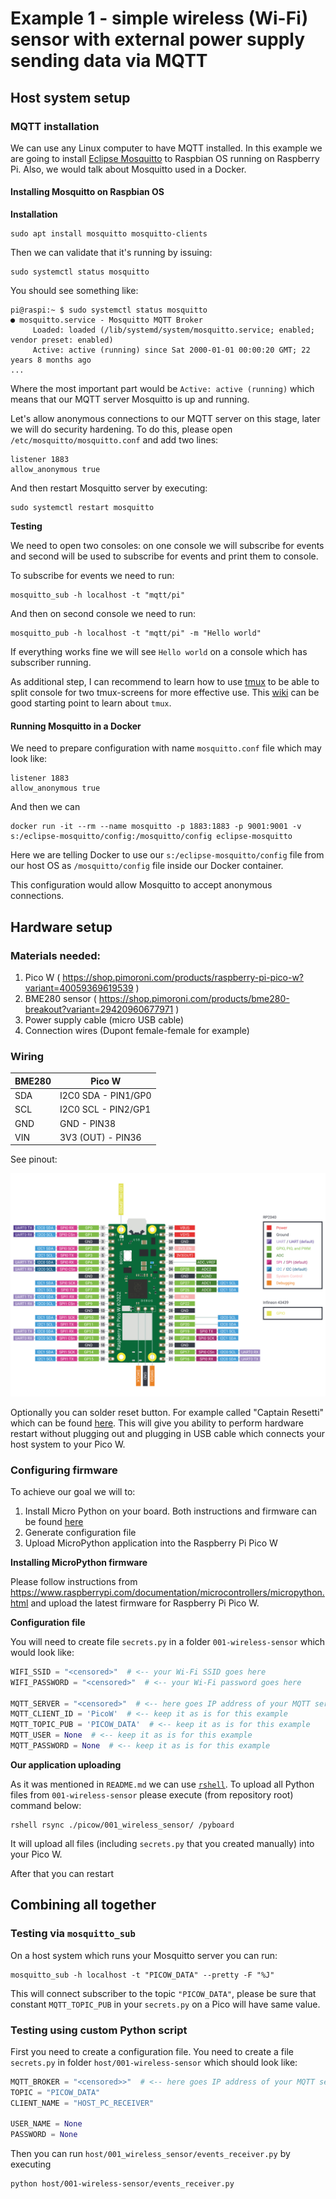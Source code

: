 # Example 1 - simple wireless (Wi-Fi) sensor with external power supply sending data via MQTT

## Host system setup

### MQTT installation

We can use any Linux computer to have MQTT installed. In this example we are going to 
install [Eclipse Mosquitto](https://mosquitto.org/) to Raspbian OS running on 
Raspberry Pi. Also, we would talk about Mosquitto used in a Docker. 

#### Installing Mosquitto on Raspbian OS

**Installation**

```commandline
sudo apt install mosquitto mosquitto-clients
```

Then we can validate that it's running by issuing:

```commandline
sudo systemctl status mosquitto
```

You should see something like:

```commandline
pi@raspi:~ $ sudo systemctl status mosquitto
● mosquitto.service - Mosquitto MQTT Broker
     Loaded: loaded (/lib/systemd/system/mosquitto.service; enabled; vendor preset: enabled)
     Active: active (running) since Sat 2000-01-01 00:00:20 GMT; 22 years 8 months ago
...
```

Where the most important part would be `Active: active (running)` which means that our
MQTT server Mosquitto is up and running.

Let's allow anonymous connections to our MQTT server on this stage, later we will do security hardening. To do this,
please open `/etc/mosquitto/mosquitto.conf` and add two lines:

```
listener 1883
allow_anonymous true
```
And then restart Mosquitto server by executing:

```commandline
sudo systemctl restart mosquitto 
```

**Testing**

We need to open two consoles: on one console we will subscribe for events and second will be used to subscribe 
for events and print them to console.

To subscribe for events we need to run:

```commandline
mosquitto_sub -h localhost -t "mqtt/pi"
```

And then on second console we need to run:

```commandline
mosquitto_pub -h localhost -t "mqtt/pi" -m "Hello world"
```

If everything works fine we will see `Hello world` on a console which has subscriber running.

As additional step, I can recommend to learn how to use [tmux](https://github.com/tmux/tmux/wiki) to be able to split
console for two tmux-screens for more effective use. This [wiki](https://github.com/tmux/tmux/wiki/Getting-Started) 
can be good starting point to learn about `tmux`.

#### Running Mosquitto in a Docker

We need to prepare configuration with name `mosquitto.conf` file which may look like:

```
listener 1883
allow_anonymous true
```

And then we can 
```commandline
docker run -it --rm --name mosquitto -p 1883:1883 -p 9001:9001 -v s:/eclipse-mosquitto/config:/mosquitto/config eclipse-mosquitto
```

Here we are telling Docker to use our `s:/eclipse-mosquitto/config` file from our host OS as `/mosquitto/config` 
file inside our Docker container.

This configuration would allow Mosquitto to accept anonymous connections.

## Hardware setup

### Materials needed:

1. Pico W ( https://shop.pimoroni.com/products/raspberry-pi-pico-w?variant=40059369619539 )
2. BME280 sensor ( https://shop.pimoroni.com/products/bme280-breakout?variant=29420960677971 )
3. Power supply cable (micro USB cable)
4. Connection wires (Dupont female-female for example)

### Wiring

| BME280 | Pico W              |
|--------|---------------------|
| SDA    | I2C0 SDA - PIN1/GP0 |
| SCL    | I2C0 SCL - PIN2/GP1 |
| GND    | GND - PIN38         |
| VIN    | 3V3 (OUT) - PIN36   |

See pinout:

![PicoW pinout](./images/picow-pinout.svg)

Optionally you can solder reset button. For example called "Captain Resetti" which can be 
found [here](https://shop.pimoroni.com/products/captain-resetti-pico-reset-button). This will give you 
ability to perform hardware restart without plugging out and plugging in USB cable which 
connects your host system to your Pico W. 

### Configuring firmware

To achieve our goal we will to:

1. Install Micro Python on your board. Both instructions and firmware can be found
   [here](https://www.raspberrypi.com/documentation/microcontrollers/micropython.html)
2. Generate configuration file
3. Upload MicroPython application into the Raspberry Pi Pico W

**Installing MicroPython firmware**

Please follow instructions from https://www.raspberrypi.com/documentation/microcontrollers/micropython.html and 
upload the latest firmware for Raspberry Pi Pico W.

**Configuration file**

You will need to create file `secrets.py` in a folder `001-wireless-sensor` which would look like:

```python
WIFI_SSID = "<censored>"  # <-- your Wi-Fi SSID goes here
WIFI_PASSWORD = "<censored>"  # <-- your Wi-Fi password goes here 

MQTT_SERVER = "<censored>"  # <-- here goes IP address of your MQTT server
MQTT_CLIENT_ID = 'PicoW'  # <-- keep it as is for this example
MQTT_TOPIC_PUB = 'PICOW_DATA'  # <-- keep it as is for this example
MQTT_USER = None  # <-- keep it as is for this example
MQTT_PASSWORD = None  # <-- keep it as is for this example
```

**Our application uploading**

As it was mentioned in `README.md` we can use [`rshell`](https://github.com/dhylands/rshell). To upload all Python
files from `001-wireless-sensor` please execute (from repository root) command below:

```commandline
rshell rsync ./picow/001_wireless_sensor/ /pyboard
```

It will upload all files (including `secrets.py` that you created manually) into your Pico W.

After that you can restart 

## Combining all together

### Testing via `mosquitto_sub`

On a host system which runs your Mosquitto server you can run:

```commandline
mosquitto_sub -h localhost -t "PICOW_DATA" --pretty -F "%J"  
```

This will connect subscriber to the topic `"PICOW_DATA"`, please be sure that constant
`MQTT_TOPIC_PUB` in your `secrets.py` on a Pico will have same value.

### Testing using custom Python script

First you need to create a configuration file. You need to create a 
file `secrets.py` in folder `host/001-wireless-sensor` which  should look like:

```python
MQTT_BROKER = "<censored>>"  # <-- here goes IP address of your MQTT server
TOPIC = "PICOW_DATA"
CLIENT_NAME = "HOST_PC_RECEIVER"

USER_NAME = None
PASSWORD = None
```

Then you can run `host/001_wireless_sensor/events_receiver.py` by executing

```commandline
python host/001-wireless-sensor/events_receiver.py
```